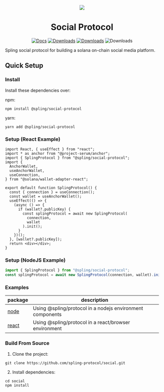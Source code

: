 <div align="center">
  <img src="https://raw.githubusercontent.com/spling-protocol/social/main/assets/spling_header.jpg" />

  <h1>Social Protocol</h1>
   <p>
    <a href="https://spling-protocol.github.io/social/"><img alt="Docs" src="https://img.shields.io/badge/docs-typedoc-blueviolet" /></a>
    <a href="https://www.npmjs.com/package/@spling/social-protocol"><img alt="Downloads" src="https://img.shields.io/npm/v/@spling/protocol"/></a>
    <a href="https://www.npmjs.com/package/@spling/social-protocol"><img alt="Downloads" src="https://img.shields.io/npm/dm/@spling/protocol" /></a>
    <img alt="Downloads" src="https://img.shields.io/npm/l/@spling/social-protocol" />
	</p>
</div>

Spling social protocol for building a solana on-chain social media platform.

## Quick Setup

### Install

Install these dependencies over:

npm:

```shell
npm install @spling/social-protocol
```

yarn:

```shell
yarn add @spling/social-protocol
```

### Setup (React Example)

```tsx
import React, { useEffect } from "react";
import * as anchor from "@project-serum/anchor";
import { SplingProtocol } from "@spling/social-protocol";
import {
  AnchorWallet,
  useAnchorWallet,
  useConnection,
} from "@solana/wallet-adapter-react";

export default function SplingProtocol() {
  const { connection } = useConnection();
  const wallet = useAnchorWallet();
  useEffect(() => {
    (async () => {
      if (wallet?.publicKey) {
        const splingProtocol = await new SplingProtocol(
          connection,
          wallet
        ).init();
      }
    })();
  }, [wallet?.publicKey]);
  return <div></div>;
}
```

### Setup (NodeJS Example)

```js
import { SplingProtocol } from "@spling/social-protocol";
const splingProtocol = await new SplingProtocol(connection, wallet).init();
```

### Examples

| package                                                            | description                                               |
| ------------------------------------------------------------------ | --------------------------------------------------------- |
| [node](https://github.com/spling-protocol/tree/main/examples/node) | Using @spling/protocol in a nodejs environment components |
| [react](https://github.com/spling-protocol/tree/main/examples/web) | Using @spling/protocol in a react/browser environment     |

### Build From Source

1. Clone the project:

```shell
git clone https://github.com/spling-protocol/social.git
```

2. Install dependencies:

```shell
cd social
npm install
```

